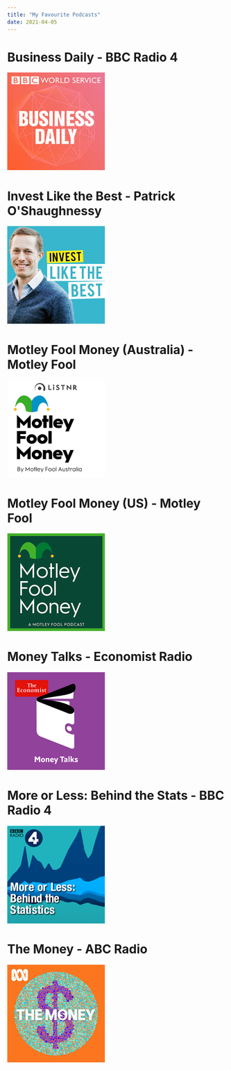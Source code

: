 ```yaml
---
title: "My Favourite Podcasts"
date: 2021-04-05
---
```


# Business Daily - BBC Radio 4

![](images/a5993e23-9318-42cb-83b2-496c9ff502e4.png)

# Invest Like the Best - Patrick O'Shaughnessy

![](images/5ce3f029-8946-4fb5-ba24-c30bf8357426.png)

# Motley Fool Money (Australia) - Motley Fool

![](images/9ff4104a-cd14-4488-a2d0-cd35b5c0d911.png)

# Motley Fool Money (US) - Motley Fool

![](images/d212f704-68e0-4c20-a5e7-1d7771e08b28.png)

# Money Talks - Economist Radio

![](images/d58020b5-8840-4b86-84fa-b022a20fae91.png)

# More or Less: Behind the Stats - BBC Radio 4

![](images/219d5259-e250-4bf5-a830-cbf38b6685d6.png)

# The Money - ABC Radio

![](images/2045f3df-b923-41e0-93c8-ea5b2ca15093.png)
